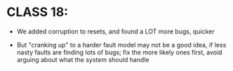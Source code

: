 # CLASS 18:

* We added corruption to resets, and found a LOT more bugs, quicker

* But "cranking up" to a harder fault model may not be a good idea, if less nasty faults are finding lots of bugs; fix the more likely ones first, avoid arguing about what the system should handle
